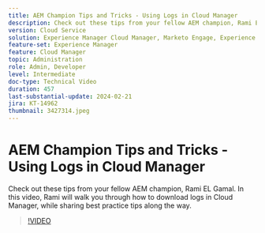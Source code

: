 ```yaml
---
title: AEM Champion Tips and Tricks - Using Logs in Cloud Manager
description: Check out these tips from your fellow AEM champion, Rami EL Gamal. In this video, Rami will walk you through how to download logs in Cloud Manager, while sharing best practice tips along the way.
version: Cloud Service
solution: Experience Manager Cloud Manager, Marketo Engage, Experience Manager
feature-set: Experience Manager
feature: Cloud Manager
topic: Administration
role: Admin, Developer
level: Intermediate
doc-type: Technical Video
duration: 457
last-substantial-update: 2024-02-21
jira: KT-14962
thumbnail: 3427314.jpeg
---
```


# AEM Champion Tips and Tricks - Using Logs in Cloud Manager

Check out these tips from your fellow AEM champion, Rami EL Gamal. In this video, Rami will walk you through how to download logs in Cloud Manager, while sharing best practice tips along the way.

>[!VIDEO](https://video.tv.adobe.com/v/3427314/?learn=on)